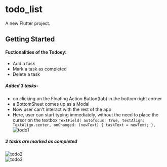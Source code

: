 # todo_list

A new Flutter project.

## Getting Started


#### Fuctionalities of the Todoey:
- Add a task 
- Mark a task as completed
- Delete a task

##### Added 3 tasks- 
- on clicking on the Floating Action Button(fab) in the bottom right corner
- a BottomSheet comes up as a Modal 
- Now user can't interact with the rest of the app
- Here, user can start typing immediately, without the need to place the cursor on the textbox
       ```
       TextField(
            autofocus: true,
            textAlign: TextAlign.center,
            onChanged: (newText) {
              taskText = newText;
            },
        ```
        </br>
 ![todo1](https://user-images.githubusercontent.com/72871727/166229708-0dc73580-cd36-4448-95e1-273cc89d79b3.jpg)</br>
##### 2 tasks are marked as completed
![todo2](https://user-images.githubusercontent.com/72871727/166229710-6db5a0ba-97df-49e0-a832-3db43039ee79.jpg)</br>
![todo3](https://user-images.githubusercontent.com/72871727/166229703-0fffae36-56d7-40c6-ae6f-ac06112fa7c6.jpg)</br>
